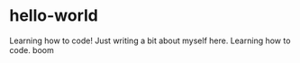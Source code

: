 # hello-world
Learning how to code!
Just writing a bit about myself here. Learning how to code. 
boom
